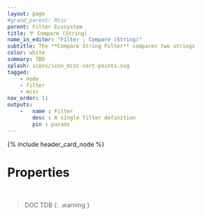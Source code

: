 ```yaml
---
layout: page
#grand_parent: Misc
parent: Filter Ecosystem
title: 🝖 Compare (String)
name_in_editor: "Filter : Compare (String)"
subtitle: The **Compare String Filter** compares two strings
color: white
summary: TBD
splash: icons/icon_misc-sort-points.svg
tagged: 
    - node
    - filter
    - misc
nav_order: 11
outputs:
    -   name : Filter
        desc : A single filter definition
        pin : params
---
```


{% include header_card_node %}

# Properties
<br>

> DOC TDB
{: .warning }